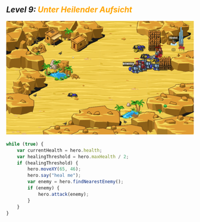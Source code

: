 ## ***Level 9:***  <span style="color: orange">***Unter Heilender Aufsicht***



![MyImage](<Welt 3 Level 9.png>)

```Javascript
while (true) {
    var currentHealth = hero.health;
    var healingThreshold = hero.maxHealth / 2;
    if (healingThreshold) {
        hero.moveXY(65, 46);
        hero.say("heal me");
        var enemy = hero.findNearestEnemy();
        if (enemy) {
            hero.attack(enemy);
        }
    }
}
```
